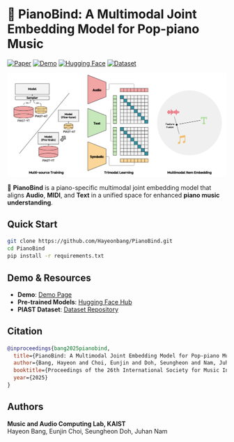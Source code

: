 # 🎹 PianoBind: A Multimodal Joint Embedding Model for Pop-piano Music
[![Paper](https://img.shields.io/badge/Paper-Arxiv-red)](https://arxiv.org/abs/2509.04215)
[![Demo](https://img.shields.io/badge/Demo-Online-green)](https://hayeonbang.github.io/PianoBind/)
[![Hugging Face](https://img.shields.io/badge/%20Hugging%20Face-Models-yellow)](https://huggingface.co/Hayeonbang/PianoBind)
[![Dataset](https://img.shields.io/badge/Dataset-PIAST-hotpink)](https://hayeonbang.github.io/PIAST_dataset/)


![PianoBind Banner](docs/components/pianobind_train.png)

🎹 **PianoBind** is a piano-specific multimodal joint embedding model that aligns **Audio**, **MIDI**, and **Text** in a unified space for enhanced **piano music understanding**.

## Quick Start

```bash
git clone https://github.com/Hayeonbang/PianoBind.git
cd PianoBind
pip install -r requirements.txt
```

## Demo & Resources

- **Demo**: [Demo Page](https://hayeonbang.github.io/PianoBind/)
- **Pre-trained Models**: [Hugging Face Hub](https://huggingface.co/Hayeonbang/PianoBind)
- **PIAST Dataset**: [Dataset Repository](https://hayeonbang.github.io/PIAST_dataset/)

## Citation

```bibtex
@inproceedings{bang2025pianobind,
  title={PianoBind: A Multimodal Joint Embedding Model for Pop-piano Music},
  author={Bang, Hayeon and Choi, Eunjin and Doh, Seungheon and Nam, Juhan},
  booktitle={Proceedings of the 26th International Society for Music Information Retrieval Conference},
  year={2025}
}
```

## Authors

**Music and Audio Computing Lab, KAIST**  
Hayeon Bang, Eunjin Choi, Seungheon Doh, Juhan Nam
